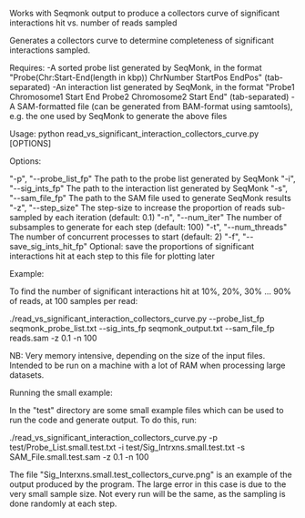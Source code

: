 Works with Seqmonk output to produce a collectors curve of significant interactions hit vs. number of reads sampled

Generates a collectors curve to determine completeness of significant interactions sampled.

Requires: 
-A sorted probe list generated by SeqMonk, in the format "Probe(Chr:Start-End(length in kbp)) ChrNumber StartPos EndPos" (tab-separated)
-An interaction list generated by SeqMonk, in the format "Probe1 Chromosome1 Start End Probe2 Chromosome2 Start End" (tab-separated)
-A SAM-formatted file (can be generated from BAM-format using samtools), e.g. the one used by SeqMonk to generate the above files

Usage: python read_vs_significant_interaction_collectors_curve.py [OPTIONS]

Options:

"-p", "--probe_list_fp" The path to the probe list generated by SeqMonk
"-i", "--sig_ints_fp" The path to the interaction list generated by SeqMonk
"-s", "--sam_file_fp" The path to the SAM file used to generate SeqMonk results
"-z", "--step_size" The step-size to increase the proportion of reads sub-sampled by each iteration (default: 0.1)
"-n", "--num_iter" The number of subsamples to generate for each step (default: 100)
"-t", "--num_threads" The number of concurrent processes to start (default: 2)
"-f", "--save_sig_ints_hit_fp" Optional: save the proportions of significant interactions hit at each step to this file for plotting later

Example:

To find the number of significant interactions hit at 10%, 20%, 30% ... 90% of reads, at 100 samples per read:

./read_vs_significant_interaction_collectors_curve.py --probe_list_fp seqmonk_probe_list.txt --sig_ints_fp seqmonk_output.txt --sam_file_fp reads.sam -z 0.1 -n 100

NB: Very memory intensive, depending on the size of the input files. Intended to be run on a machine with a lot of RAM when processing large datasets.

Running the small example:

In the "test" directory are some small example files which can be used to run the code and generate output. To do this, run:

./read_vs_significant_interaction_collectors_curve.py -p test/Probe_List.small.test.txt -i test/Sig_Intrxns.small.test.txt -s SAM_File.small.test.sam -z 0.1 -n 100

The file "Sig_Interxns.small.test_collectors_curve.png" is an example of the output produced by the program. The large error in this case is due to the very small sample size. Not every run will be the same, as the sampling is done randomly at each step.
